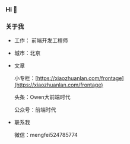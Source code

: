 ### Hi 👋

### 关于我

- 工作： 前端开发工程师

- 城市：北京

- 文章

  小专栏：[https://xiaozhuanlan.com/frontage](https://xiaozhuanlan.com/frontage)

  头条：Owen大前端时代

  公众号：前端时代

- 联系我

  微信：mengfei524785774

